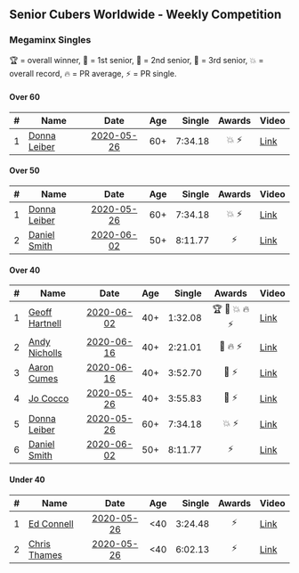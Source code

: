 ## Senior Cubers Worldwide - Weekly Competition
### Megaminx Singles

🏆 = overall winner, 🥇 = 1st senior, 🥈 = 2nd senior, 🥉 = 3rd senior, 💥 = overall record, 🔥 = PR average, ⚡ = PR single.

#### Over 60

| # | Name | Date | Age | Single | Awards | Video |
| :--: | -- | :--: | :--: | --: | :--: | -- |
| 1 | [Donna Leiber](../../persons/donna_leiber/minx.md) | [2020-05-26](2020-05-26.md) | 60+ | 7:34.18 | 💥 ⚡ | [Link](https://www.facebook.com/events/688407551989463/permalink/690856405077911/) |

#### Over 50

| # | Name | Date | Age | Single | Awards | Video |
| :--: | -- | :--: | :--: | --: | :--: | -- |
| 1 | [Donna Leiber](../../persons/donna_leiber/minx.md) | [2020-05-26](2020-05-26.md) | 60+ | 7:34.18 | 💥 ⚡ | [Link](https://www.facebook.com/events/688407551989463/permalink/690856405077911/) |
| 2 | [Daniel Smith](../../persons/daniel_smith/minx.md) | [2020-06-02](2020-06-02.md) | 50+ | 8:11.77 | ⚡ | [Link](https://www.facebook.com/events/3373950429496747/permalink/3381536338738156/) |

#### Over 40

| # | Name | Date | Age | Single | Awards | Video |
| :--: | -- | :--: | :--: | --: | :--: | -- |
| 1 | [Geoff Hartnell](../../persons/geoff_hartnell/minx.md) | [2020-06-02](2020-06-02.md) | 40+ | 1:32.08 | 🏆 🥇 💥 🔥 ⚡ | [Link](https://www.facebook.com/events/3373950429496747/permalink/3374121619479628/) |
| 2 | [Andy Nicholls](../../persons/andy_nicholls/minx.md) | [2020-06-16](2020-06-16.md) | 40+ | 2:21.01 | 🥈 🔥 ⚡ | [Link](https://www.facebook.com/events/604103587178706/permalink/606984593557272/) |
| 3 | [Aaron Cumes](../../persons/aaron_cumes/minx.md) | [2020-06-16](2020-06-16.md) | 40+ | 3:52.70 | 🥉 ⚡ | [Link](https://www.facebook.com/events/604103587178706/permalink/604969967092068/) |
| 4 | [Jo Cocco](../../persons/jo_cocco/minx.md) | [2020-05-26](2020-05-26.md) | 40+ | 3:55.83 | 🥉 ⚡ | [Link](https://www.facebook.com/events/688407551989463/permalink/689392185224333/) |
| 5 | [Donna Leiber](../../persons/donna_leiber/minx.md) | [2020-05-26](2020-05-26.md) | 60+ | 7:34.18 | 💥 ⚡ | [Link](https://www.facebook.com/events/688407551989463/permalink/690856405077911/) |
| 6 | [Daniel Smith](../../persons/daniel_smith/minx.md) | [2020-06-02](2020-06-02.md) | 50+ | 8:11.77 | ⚡ | [Link](https://www.facebook.com/events/3373950429496747/permalink/3381536338738156/) |

#### Under 40

| # | Name | Date | Age | Single | Awards | Video |
| :--: | -- | :--: | :--: | --: | :--: | -- |
| 1 | [Ed Connell](../../persons/ed_connell/minx.md) | [2020-05-26](2020-05-26.md) | <40 | 3:24.48 | ⚡ | [Link](https://www.facebook.com/events/688407551989463/permalink/691174248379460/) |
| 2 | [Chris Thames](../../persons/chris_thames/minx.md) | [2020-05-26](2020-05-26.md) | <40 | 6:02.13 | ⚡ | [Link](https://www.facebook.com/events/688407551989463/permalink/690392548457630/) |


<!-- Global site tag (gtag.js) - Google Analytics -->
<script async src="https://www.googletagmanager.com/gtag/js?id=UA-86348435-3"></script>
<script>window.dataLayer = window.dataLayer || []; function gtag() {dataLayer.push(arguments);} gtag('js', new Date()); gtag('config', 'UA-86348435-3');</script>
